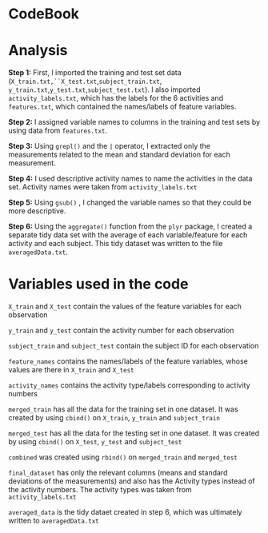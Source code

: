 # CodeBook

# Analysis

**Step 1:** First, I imported the training and test set data (`X_train.txt,``X_test.txt`,`subject_train.txt`, `y_train.txt`,`y_test.txt`,`subject_test.txt`). I also imported `activity_labels.txt`, which has the labels for the 6 activities and `features.txt`, which contained the names/labels of feature variables.

**Step 2:** I assigned variable names to columns in the training and test sets by using data from `features.txt`.  

**Step 3:** Using `grepl()` and the `|` operator, I extracted only the measurements related to the mean and standard deviation for each measurement.

**Step 4:** I used descriptive activity names to name the activities in the data set. Activity names were taken from `activity_labels.txt`

**Step 5:** Using `gsub()` , I changed the variable names so that they could be more descriptive.

**Step 6:** Using the `aggregate()` function from the `plyr` package, I created a separate tidy data set with the average of each variable/feature for each activity and each subject. This tidy dataset was written to the file `averagedData.txt`.

# Variables used in the code

`X_train` and `X_test` contain the values of the feature variables for each observation

`y_train` and `y_test` contain the activity number for each observation

`subject_train` and `subject_test` contain the subject ID for each observation

`feature_names` contains the names/labels of the feature variables, whose values are there in `X_train` and `X_test`

`activity_names` contains the activity type/labels corresponding to activity numbers

`merged_train` has all the data for the training set in one dataset. It was created by using `cbind()` on `X_train`, `y_train` and `subject_train`

`merged_test` has all the data for the testing set in one dataset. It was created by using `cbind()` on `X_test`, `y_test` and `subject_test`

`combined` was created using `rbind()` on `merged_train` and `merged_test`

`final_dataset` has only the relevant columns (means and standard deviations of the measurements) and also has the Activity types instead of the activity numbers. The activity types was taken from `activity_labels.txt`

`averaged_data` is the tidy dataet created in step 6, which was ultimately written to `averagedData.txt`
